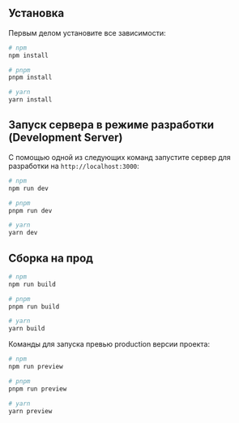 ## Установка

Первым делом установите все зависимости:

```bash
# npm
npm install

# pnpm
pnpm install

# yarn
yarn install
```

## Запуск сервера в режиме разработки (Development Server)

С помощью одной из следующих команд запустите сервер для разработки на `http://localhost:3000`:

```bash
# npm
npm run dev

# pnpm
pnpm run dev

# yarn
yarn dev
```

## Сборка на прод

```bash
# npm
npm run build

# pnpm
pnpm run build

# yarn
yarn build
```

Команды для запуска превью production версии проекта:

```bash
# npm
npm run preview

# pnpm
pnpm run preview

# yarn
yarn preview
```
